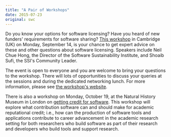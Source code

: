 ```yaml
---
title: "A Pair of Workshops"
date: 2015-07-23
original: swc
---
```

<p>
  Do you know your options for software licensing?
  Have you heard of new funders' requirements for software sharing?
  <a href="http://www.data.cam.ac.uk/events/how-license-your-software-and-meet-funders-expectations-sharing-research-data">This workshop</a>
  in Cambridge (UK) on Monday, September 14,
  is your chance to get expert advice on these and other questions about software licensing.
  Speakers include Neil Chue Hong, the Director of the Software Sustainability Institute,
  and Shoaib Sufi, the SSI's Community Leader.
</p>
<p>
  The event is open to everyone and you are welcome to bring your questions to the workshop.
  There will lots of opportunities to discuss your queries at the sessions and during the dedicated networking lunch.
  For more information,
  please see
  <a href="http://www.data.cam.ac.uk/events/how-license-your-software-and-meet-funders-expectations-sharing-research-data">the workshop's website</a>.
</p>
<p>
  There is also a workshop on Monday, October 19, at the Natural History Museum in London
  on <a href="http://www.software.ac.uk/software-credit">getting credit for software</a>.
  This workshop will explore what contribution software can and should make for academic reputational credit;
  i.e.,
  how can the production of software tools and applications contribute to career advancement in the academic research setting
  for both researchers who build software as part of their research and developers who build tools and support research.
</p>

